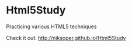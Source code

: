 # Html5Study
Practicing various HTML5 techniques

Check it out: http://niksoper.github.io/Html5Study
